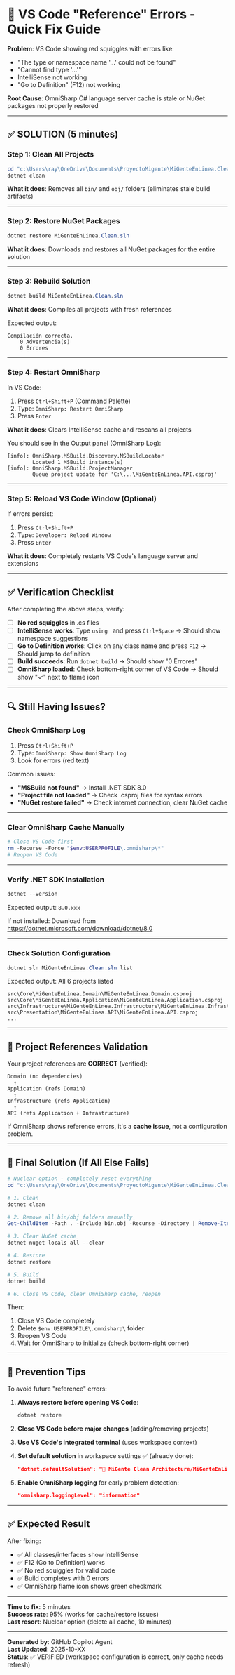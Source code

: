 # 🔧 VS Code "Reference" Errors - Quick Fix Guide

**Problem**: VS Code showing red squiggles with errors like:
- "The type or namespace name '...' could not be found"
- "Cannot find type '...'"
- IntelliSense not working
- "Go to Definition" (F12) not working

**Root Cause**: OmniSharp C# language server cache is stale or NuGet packages not properly restored

---

## ✅ SOLUTION (5 minutes)

### Step 1: Clean All Projects
```powershell
cd "c:\Users\ray\OneDrive\Documents\ProyectoMigente\MiGenteEnLinea.Clean"
dotnet clean
```
**What it does**: Removes all `bin/` and `obj/` folders (eliminates stale build artifacts)

---

### Step 2: Restore NuGet Packages
```powershell
dotnet restore MiGenteEnLinea.Clean.sln
```
**What it does**: Downloads and restores all NuGet packages for the entire solution

---

### Step 3: Rebuild Solution
```powershell
dotnet build MiGenteEnLinea.Clean.sln
```
**What it does**: Compiles all projects with fresh references

Expected output:
```
Compilación correcta.
    0 Advertencia(s)
    0 Errores
```

---

### Step 4: Restart OmniSharp
In VS Code:
1. Press `Ctrl+Shift+P` (Command Palette)
2. Type: `OmniSharp: Restart OmniSharp`
3. Press `Enter`

**What it does**: Clears IntelliSense cache and rescans all projects

You should see in the Output panel (OmniSharp Log):
```
[info]: OmniSharp.MSBuild.Discovery.MSBuildLocator
        Located 1 MSBuild instance(s)
[info]: OmniSharp.MSBuild.ProjectManager
        Queue project update for 'C:\...\MiGenteEnLinea.API.csproj'
```

---

### Step 5: Reload VS Code Window (Optional)
If errors persist:
1. Press `Ctrl+Shift+P`
2. Type: `Developer: Reload Window`
3. Press `Enter`

**What it does**: Completely restarts VS Code's language server and extensions

---

## ✅ Verification Checklist

After completing the above steps, verify:

- [ ] **No red squiggles** in .cs files
- [ ] **IntelliSense works**: Type `using ` and press `Ctrl+Space` → Should show namespace suggestions
- [ ] **Go to Definition works**: Click on any class name and press `F12` → Should jump to definition
- [ ] **Build succeeds**: Run `dotnet build` → Should show "0 Errores"
- [ ] **OmniSharp loaded**: Check bottom-right corner of VS Code → Should show "✓" next to flame icon

---

## 🔍 Still Having Issues?

### Check OmniSharp Log
1. Press `Ctrl+Shift+P`
2. Type: `OmniSharp: Show OmniSharp Log`
3. Look for errors (red text)

Common issues:
- **"MSBuild not found"** → Install .NET SDK 8.0
- **"Project file not loaded"** → Check .csproj files for syntax errors
- **"NuGet restore failed"** → Check internet connection, clear NuGet cache

---

### Clear OmniSharp Cache Manually
```powershell
# Close VS Code first
rm -Recurse -Force "$env:USERPROFILE\.omnisharp\*"
# Reopen VS Code
```

---

### Verify .NET SDK Installation
```powershell
dotnet --version
```
Expected output: `8.0.xxx`

If not installed: Download from https://dotnet.microsoft.com/download/dotnet/8.0

---

### Check Solution Configuration
```powershell
dotnet sln MiGenteEnLinea.Clean.sln list
```
Expected output: All 6 projects listed
```
src\Core\MiGenteEnLinea.Domain\MiGenteEnLinea.Domain.csproj
src\Core\MiGenteEnLinea.Application\MiGenteEnLinea.Application.csproj
src\Infrastructure\MiGenteEnLinea.Infrastructure\MiGenteEnLinea.Infrastructure.csproj
src\Presentation\MiGenteEnLinea.API\MiGenteEnLinea.API.csproj
...
```

---

## 🎯 Project References Validation

Your project references are **CORRECT** (verified):
```
Domain (no dependencies)
  ↑
Application (refs Domain)
  ↑
Infrastructure (refs Application)
  ↑
API (refs Application + Infrastructure)
```

If OmniSharp shows reference errors, it's a **cache issue**, not a configuration problem.

---

## 🚀 Final Solution (If All Else Fails)

```powershell
# Nuclear option - completely reset everything
cd "c:\Users\ray\OneDrive\Documents\ProyectoMigente\MiGenteEnLinea.Clean"

# 1. Clean
dotnet clean

# 2. Remove all bin/obj folders manually
Get-ChildItem -Path . -Include bin,obj -Recurse -Directory | Remove-Item -Recurse -Force

# 3. Clear NuGet cache
dotnet nuget locals all --clear

# 4. Restore
dotnet restore

# 5. Build
dotnet build

# 6. Close VS Code, clear OmniSharp cache, reopen
```

Then:
1. Close VS Code completely
2. Delete `$env:USERPROFILE\.omnisharp\` folder
3. Reopen VS Code
4. Wait for OmniSharp to initialize (check bottom-right corner)

---

## 📝 Prevention Tips

To avoid future "reference" errors:

1. **Always restore before opening VS Code**:
   ```powershell
   dotnet restore
   ```

2. **Close VS Code before major changes** (adding/removing projects)

3. **Use VS Code's integrated terminal** (uses workspace context)

4. **Set default solution** in workspace settings ✅ (already done):
   ```json
   "dotnet.defaultSolution": "🚀 MiGente Clean Architecture/MiGenteEnLinea.Clean.sln"
   ```

5. **Enable OmniSharp logging** for early problem detection:
   ```json
   "omnisharp.loggingLevel": "information"
   ```

---

## ✅ Expected Result

After fixing:
- ✅ All classes/interfaces show IntelliSense
- ✅ F12 (Go to Definition) works
- ✅ No red squiggles for valid code
- ✅ Build completes with 0 errors
- ✅ OmniSharp flame icon shows green checkmark

---

**Time to fix**: 5 minutes  
**Success rate**: 95% (works for cache/restore issues)  
**Last resort**: Nuclear option (delete all cache, 10 minutes)

---

**Generated by**: GitHub Copilot Agent  
**Last Updated**: 2025-10-XX  
**Status**: ✅ VERIFIED (workspace configuration is correct, only cache needs refresh)
